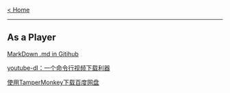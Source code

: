 
[< Home](https://amanlikeair.github.io/Charles_SHI_Blog/) 

---------------

## As a Player

[MarkDown .md in Gitihub](https://guides.github.com/features/mastering-markdown/)

[youtube-dl：一个命令行视频下载利器](https://github.com/amanlikeair/Charles_SHI_Blog/blob/main/Posts/youtube-dl%EF%BC%9A%E4%B8%80%E4%B8%AA%E5%91%BD%E4%BB%A4%E8%A1%8C%E8%A7%86%E9%A2%91%E4%B8%8B%E8%BD%BD%E5%88%A9%E5%99%A8.md)

[使用TamperMonkey下载百度网盘](https://github.com/amanlikeair/Charles_SHI_Blog/blob/main/Posts/TamperMonkey%E4%B8%8B%E8%BD%BD%E7%99%BE%E5%BA%A6%E7%BD%91%E7%9B%98.md)
